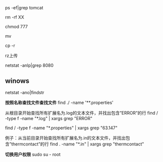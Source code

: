 ##
ps -ef|grep tomcat

rm -rf XX

chmod 777

mv 

cp -r

rz上传

netstat -anlp|grep 8080


## winows
netstat -ano|findstr 


**按照名称查找文件查找文件**
find ./ -name '**.properties'

从根目录开始查找所有扩展名为.log的文本文件，并找出包含”ERROR”的行
find / -type f -name "*.log" | xargs grep "ERROR"

find / -type f -name "*.properties" | xargs grep "63.147"

例子：从当前目录开始查找所有扩展名为.in的文本文件，并找出包含”thermcontact”的行
find . -name "*.in" | xargs grep "thermcontact"



**切换用户权限**
sudo su - root



